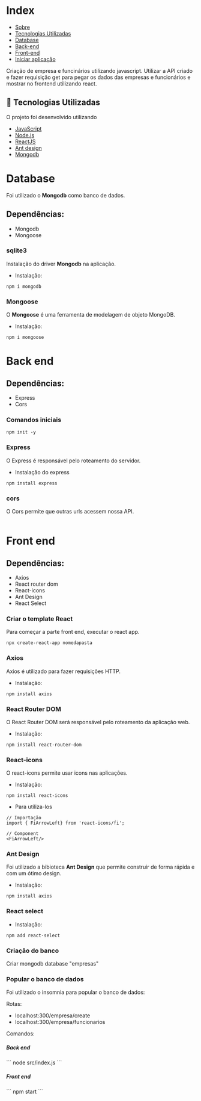 
# Index

- [Sobre](#sobre)
- [Tecnologias Utilizadas](#tecnologias-utilizadas)
- [Database](#database)
- [Back-end](#back-end)
- [Front-end](#front-end)
- [Iniciar aplicação](#inicializacao)

<a id="sobre"></a>

Criação de empresa e funcinários utilizando javascript. Utilizar a API criado e fazer requisição get para pegar os dados das empresas e funcionários e mostrar no frontend utilizando react. 

<a id="documentacao"></a>

## :rocket: Tecnologias Utilizadas

O projeto foi desenvolvido utilizando

- [JavaScript](https://www.javascript.com/)
- [Node.js](https://nodejs.org/en/)
- [ReactJS](https://reactjs.org/)
- [Ant design](https://ant.design/)
- [Mongodb](https://www.mongodb.com/)

<a id="database"></a>
<h1>Database</h1>

Foi utilizado o <strong>Mongodb</strong> como banco de dados.

<h2>Dependências: </h2>

- Mongodb
- Mongoose

<h3>sqlite3</h3>
  
Instalação do driver <strong>Mongodb</strong> na aplicação.

- Instalação: 

```
npm i mongodb
```
  
<h3>Mongoose</h3>
  
O <strong>Mongoose</strong> é uma ferramenta de modelagem de objeto MongoDB.

- Instalação:

```
npm i mongoose
```

<a id="back-end"></a>
<h1>Back end</h1>

<h2>Dependências: </h2>

- Express
- Cors

<h3>Comandos iniciais</h3>

```
npm init -y
```

<h3>Express</h3>

O Express é responsável pelo roteamento do servidor.
 
- Instalação do express

```
npm install express
```

<h3>cors</h3>

O Cors permite que outras urls acessem nossa API.  

```npm install cors
```

<a id="front-end"></a>
<h1>Front end</h1>

<h2>Dependências: </h2>

- Axios
- React router dom
- React-icons
- Ant Design
- React Select


<h3>Criar o template React </h3>

Para começar a parte front end, executar o react app.

 ```
 npx create-react-app nomedapasta
 ```

<h3>Axios</h3>

Axios é utilizado para fazer requisições HTTP.

- Instalação:

```
npm install axios
```

<h3>React Router DOM</h3>

O React Router DOM será responsável pelo roteamento da aplicação web. 

- Instalação:
```
npm install react-router-dom
```
<h3>React-icons</h3>

O react-icons permite usar icons nas aplicações.

- Instalação:

 ```npm install react-icons```
 
- Para utiliza-los

 ```
 // Importação
import { FiArrowLeft} from 'react-icons/fi';

// Component
<FiArrowLeft/>
```


<h3>Ant Design</h3>

Foi utilizado a bibioteca <strong>Ant Design</strong> que permite construir de forma rápida e com um ótimo design.

- Instalação:

```
npm install axios
```

<h3>React select</h3>


- Instalação:

```
npm add react-select
```

<a id="inicializacao"></a>

<h3>Criação do banco</h3>

Criar mongodb database "empresas"

<h3>Popular o banco de dados</h3>

Foi utilizado o insomnia para popular o banco de dados:

Rotas:
- localhost:300/empresa/create
- localhost:300/empresa/funcionarios

Comandos:

<h5>Back end</h5>
```
node src/index.js
```
<h5>Front end</h5>
```
npm start
```
